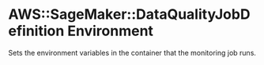 # AWS::SageMaker::DataQualityJobDefinition Environment<a name="aws-properties-sagemaker-dataqualityjobdefinition-environment"></a>

Sets the environment variables in the container that the monitoring job runs\.